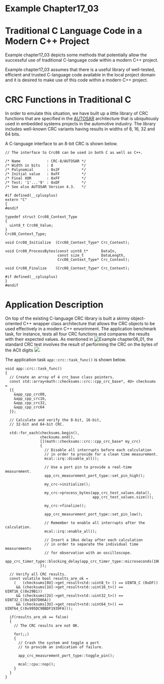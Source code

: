 # Example Chapter17_03
# Traditional C Language Code in a Modern C++ Project

Example chapter17_03 depicts some methods that potentially allow
the successful use of traditional C-language code within a
modern C++ project.

Example chapter17_03 assumes that there is a useful
library of well-tested, efficient and trusted C-language code
available in the local project domain and it is desired to make
use of this code within a modern C++ project.

# CRC Functions in Traditional C

In order to emulate this situation, we have built up a
little library of CRC functions that are specified in the
[AUTOSAR](www.autosar.org) architecture that is ubiquitously used
in embedded systems projects in the automotive industry.
The library includes well-known CRC variants having results
in widths of 8, 16, 32 and 64 bits.

A C-language interface to an 8-bit CRC is shown below.

```
// The interface to Crc08 can be used in both C as well as C++.

/* Name            : CRC-8/AUTOSAR */
/* Width in bits   : 8             */
/* Polynomial      : 0x2F          */
/* Initial value   : 0xFF          */
/* Final XOR       : 0xFF          */
/* Test: '1'...'9' : 0xDF          */
/* See also AUTOSAR Version 4.3.   */

#if defined(__cplusplus)
extern "C"
{
#endif

typedef struct Crc08_Context_Type
{
  uint8_t Crc08_Value;
}
Crc08_Context_Type;

void Crc08_Initialize  (Crc08_Context_Type* Crc_Context);

void Crc08_ProcessBytes(const uint8_t*      DataIn,
                        const size_t        DataLength,
                        Crc08_Context_Type* Crc_Context);

void Crc08_Finalize    (Crc08_Context_Type* Crc_Context);

#if defined(__cplusplus)
}
#endif
```

# Application Description

On top of the existing C-language CRC library is built a skinny
object-oriented C++ wrapper class architecture that
allows the CRC objects to be used effectively in a
modern C++ envorinment. The application benchmark task,
for instance, tests all four CRC functions and compares
the results with their expected values. As mentioned in
![Example chapter06_01](../chapter06_01), the standard
CRC test involves the result of performing the CRC on the
bytes of the ACII digits
<img src="https://render.githubusercontent.com/render/math?math=1{\ldots}9">.

The application task `app::crc::task_func()` is shown below.

```
void app::crc::task_func()
{
  // Create an array of 4 crc_base class pointers.
  const std::array<math::checksums::crc::cpp_crc_base*, 4U> checksums =
  {{
    &app_cpp_crc08,
    &app_cpp_crc16,
    &app_cpp_crc32,
    &app_cpp_crc64
  }};

  // Calculate and verify the 8-bit, 16-bit,
  // 32-bit and 64-bit CRC.

  std::for_each(checksums.begin(),
                checksums.end(),
                [](math::checksums::crc::cpp_crc_base* my_crc)
                {
                  // Disable all interrupts before each calculation
                  // in order to provide for a clean time measurement.
                  mcal::irq::disable_all();

                  // Use a port pin to provide a real-time measurement.
                  app_crc_measurement_port_type::set_pin_high();

                  my_crc->initialize();

                  my_crc->process_bytes(app_crc_test_values.data(),
                                        app_crc_test_values.size());

                  my_crc->finalize();

                  app_crc_measurement_port_type::set_pin_low();

                  // Remember to enable all interrupts after the calculation.
                  mcal::irq::enable_all();

                  // Insert a 10us delay after each calculation
                  // in order to separate the individual time measurements
                  // for observation with an oscilloscope.
                  app_crc_timer_type::blocking_delay(app_crc_timer_type::microseconds(10U));
                });

  // Verify all CRC results.
  const volatile bool results_are_ok =
    (   (checksums[0U]->get_result<std::uint8_t> () == UINT8_C (0xDF))
     && (checksums[1U]->get_result<std::uint16_t>() == UINT16_C(0x29B1))
     && (checksums[2U]->get_result<std::uint32_t>() == UINT32_C(0x1697D06A))
     && (checksums[3U]->get_result<std::uint64_t>() == UINT64_C(0x995DC9BBDF1939FA)));

  if(results_are_ok == false)
  {
    // The CRC results are not OK.

    for(;;)
    {
      // Crash the system and toggle a port
      // to provide an indication of failure.

      app_crc_measurement_port_type::toggle_pin();

      mcal::cpu::nop();
    }
  }
}
```
